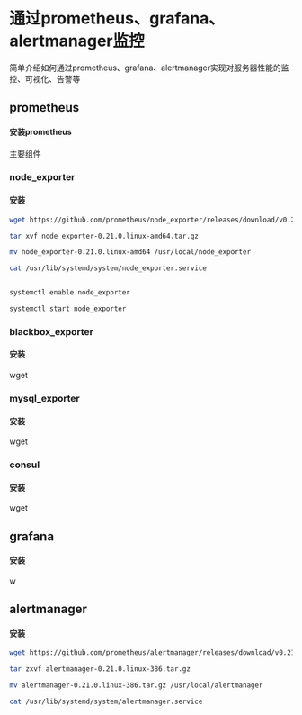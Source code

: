 # 通过prometheus、grafana、alertmanager监控
简单介绍如何通过prometheus、grafana、alertmanager实现对服务器性能的监控、可视化、告警等
## prometheus
#### 安装prometheus


主要组件
### node_exporter
#### 安装
```sh
wget https://github.com/prometheus/node_exporter/releases/download/v0.21.0/node_exporter-0.21.0.linux-amd64.tar.gz
```
```sh
tar xvf node_exporter-0.21.0.linux-amd64.tar.gz
```
```sh
mv node_exporter-0.21.0.linux-amd64 /usr/local/node_exporter
```
```sh
cat /usr/lib/systemd/system/node_exporter.service
```
```sh
```
```sh
systemctl enable node_exporter
```
```sh
systemctl start node_exporter
```
### blackbox_exporter
#### 安装
wget
### mysql_exporter
#### 安装
wget
### consul
#### 安装
wget 
## grafana
#### 安装
w
## alertmanager
#### 安装
```sh
wget https://github.com/prometheus/alertmanager/releases/download/v0.21.0/alertmanager-0.21.0.linux-386.tar.gz
```
```sh
tar zxvf alertmanager-0.21.0.linux-386.tar.gz
```
```sh
mv alertmanager-0.21.0.linux-386.tar.gz /usr/local/alertmanager
```
```sh
cat /usr/lib/systemd/system/alertmanager.service
```